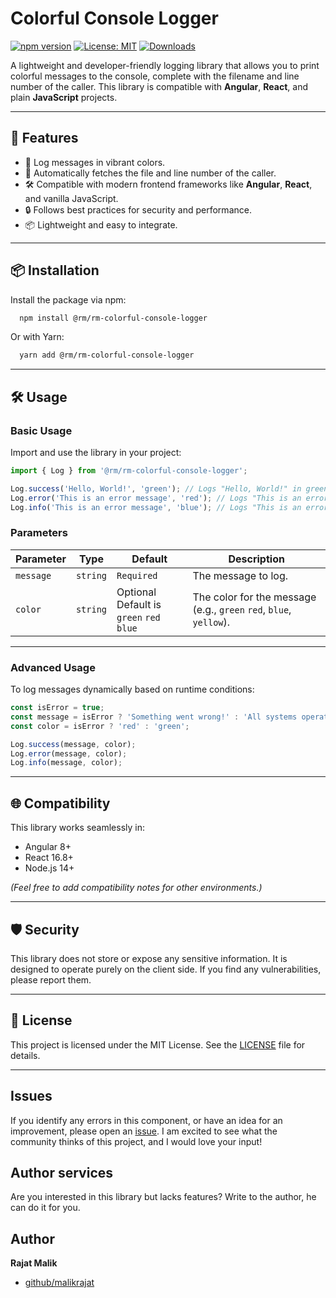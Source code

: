 # Colorful Console Logger

[![npm version](https://img.shields.io/npm/v/colorful-console-logger.svg)](https://www.npmjs.com/package/colorful-console-logger)
[![License: MIT](https://img.shields.io/badge/License-MIT-green.svg)](https://opensource.org/licenses/MIT)
[![Downloads](https://img.shields.io/npm/dw/colorful-console-logger.svg)](https://www.npmjs.com/package/colorful-console-logger)

A lightweight and developer-friendly logging library that allows you to print colorful messages to the console, complete with the filename and line number of the caller. This library is compatible with **Angular**, **React**, and plain **JavaScript** projects.

---

## 🚀 Features

- 🌈 Log messages in vibrant colors.
- 📂 Automatically fetches the file and line number of the caller.
- 🛠️ Compatible with modern frontend frameworks like **Angular**, **React**, and vanilla JavaScript.
- 🔒 Follows best practices for security and performance.
- 📦 Lightweight and easy to integrate.

---

## 📦 Installation

Install the package via npm:

```bash
  npm install @rm/rm-colorful-console-logger
```

Or with Yarn:

```bash
  yarn add @rm/rm-colorful-console-logger
```

---

## 🛠️ Usage

### Basic Usage

Import and use the library in your project:

```javascript
import { Log } from '@rm/rm-colorful-console-logger';

Log.success('Hello, World!', 'green'); // Logs "Hello, World!" in green
Log.error('This is an error message', 'red'); // Logs "This is an error message" in red
Log.info('This is an error message', 'blue'); // Logs "This is an error message" in blue
```

### Parameters

| Parameter | Type     | Default                                       | Description                                                        |
|-----------|----------|-----------------------------------------------|--------------------------------------------------------------------|
| `message` | `string` | `Required`                                    | The message to log.                                                |
| `color`   | `string` | Optional<br/> Default is `green` `red` `blue` | The color for the message (e.g., `green` `red`, `blue`, `yellow`). |

---

### Advanced Usage

To log messages dynamically based on runtime conditions:

```javascript
const isError = true;
const message = isError ? 'Something went wrong!' : 'All systems operational.';
const color = isError ? 'red' : 'green';

Log.success(message, color);
Log.error(message, color);
Log.info(message, color);
```
---

## 🌐 Compatibility

This library works seamlessly in:

- Angular 8+
- React 16.8+
- Node.js 14+

*(Feel free to add compatibility notes for other environments.)*

---

## 🛡️ Security

This library does not store or expose any sensitive information. It is designed to operate purely on the client side. If you find any vulnerabilities, please report them.

---

## 📄 License

This project is licensed under the MIT License. See the [LICENSE](./LICENSE) file for details.

---

## Issues

If you identify any errors in this component, or have an idea for an improvement, please open
an [issue](https://github.com/malikrajat/rm-colorful-console-logger/issues). I am excited to see what the community thinks of this
project, and I would love your input!

## Author services

Are you interested in this library but lacks features? Write to the author, he can do it for you.

## Author

**Rajat Malik**

- [github/malikrajat](https://github.com/malikrajat)

